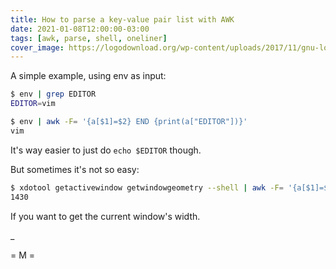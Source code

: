 ```yaml
---
title: How to parse a key-value pair list with AWK
date: 2021-01-08T12:00:00-03:00
tags: [awk, parse, shell, oneliner]
cover_image: https://logodownload.org/wp-content/uploads/2017/11/gnu-logo.png
---
```


A simple example, using env as input:

```bash
$ env | grep EDITOR
EDITOR=vim
```

```bash
$ env | awk -F= '{a[$1]=$2} END {print(a["EDITOR"])}'
vim
```

It's way easier to just do `echo $EDITOR` though.

But sometimes it's not so easy:

```bash
$ xdotool getactivewindow getwindowgeometry --shell | awk -F= '{a[$1]=$2} END {print(a["WIDTH"])}'
1430
```

If you want to get the current window's width.

_

= M =
